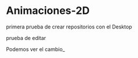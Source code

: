 # Animaciones-2D
primera prueba de crear repositorios con el Desktop

prueba de editar

Podemos ver el cambio_